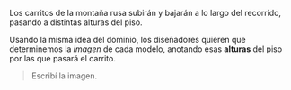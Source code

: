 Los carritos de la montaña rusa subirán y bajarán a lo largo del recorrido, pasando a distintas alturas del piso.

Usando la misma idea del dominio, los diseñadores quieren que determinemos la _imagen_ de cada modelo, anotando esas **alturas** del piso por las que pasará el carrito.

> Escribí la imagen. 